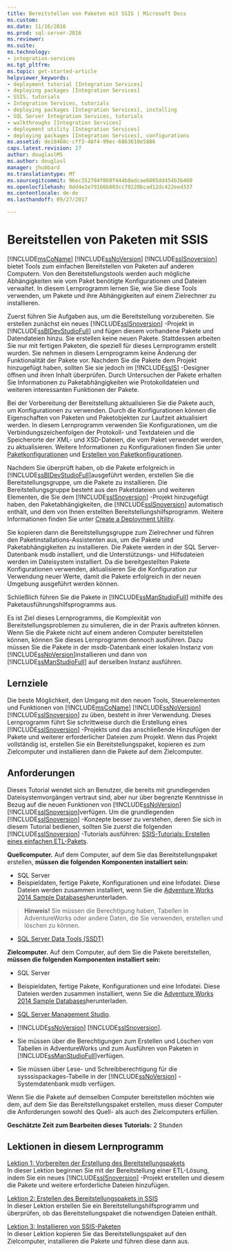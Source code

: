 ```yaml
---
title: Bereitstellen von Paketen mit SSIS | Microsoft Docs
ms.custom: 
ms.date: 11/16/2016
ms.prod: sql-server-2016
ms.reviewer: 
ms.suite: 
ms.technology:
- integration-services
ms.tgt_pltfrm: 
ms.topic: get-started-article
helpviewer_keywords:
- deployment tutorial [Integration Services]
- deploying packages [Integration Services]
- SSIS, tutorials
- Integration Services, tutorials
- deploying packages [Integration Services], installing
- SQL Server Integration Services, tutorials
- walkthroughs [Integration Services]
- deployment utility [Integration Services]
- deploying packages [Integration Services], configurations
ms.assetid: de18468c-cff3-48f4-99ec-6863610e5886
caps.latest.revision: 27
author: douglaslMS
ms.author: douglasl
manager: jhubbard
ms.translationtype: MT
ms.sourcegitcommit: 96ec352784f060f444b8adcae6005dd454b3b460
ms.openlocfilehash: 0dd4e2e79166b803cc70220bcad12dc422eed337
ms.contentlocale: de-de
ms.lasthandoff: 09/27/2017

---
```

# <a name="deploy-packages-with-ssis"></a>Bereitstellen von Paketen mit SSIS
[!INCLUDE[msCoName](../includes/msconame-md.md)] [!INCLUDE[ssNoVersion](../includes/ssnoversion-md.md)] [!INCLUDE[ssISnoversion](../includes/ssisnoversion-md.md)] bietet Tools zum einfachen Bereitstellen von Paketen auf anderen Computern. Von den Bereitstellungstools werden auch mögliche Abhängigkeiten wie vom Paket benötigte Konfigurationen und Dateien verwaltet. In diesem Lernprogramm lernen Sie, wie Sie diese Tools verwenden, um Pakete und ihre Abhängigkeiten auf einem Zielrechner zu installieren.    
    
Zuerst führen Sie Aufgaben aus, um die Bereitstellung vorzubereiten. Sie erstellen zunächst ein neues [!INCLUDE[ssISnoversion](../includes/ssisnoversion-md.md)] -Projekt in [!INCLUDE[ssBIDevStudioFull](../includes/ssbidevstudiofull-md.md)] und fügen diesem vorhandene Pakete und Datendateien hinzu. Sie erstellen keine neuen Pakete. Stattdessen arbeiten Sie nur mit fertigen Paketen, die speziell für dieses Lernprogramm erstellt wurden. Sie nehmen in diesem Lernprogramm keine Änderung der Funktionalität der Pakete vor. Nachdem Sie die Pakete dem Projekt hinzugefügt haben, sollten Sie sie jedoch im [!INCLUDE[ssIS](../includes/ssis-md.md)] -Designer öffnen und ihren Inhalt überprüfen. Durch Untersuchen der Pakete erhalten Sie Informationen zu Paketabhängigkeiten wie Protokolldateien und weiteren interessanten Funktionen der Pakete.    
    
Bei der Vorbereitung der Bereitstellung aktualisieren Sie die Pakete auch, um Konfigurationen zu verwenden. Durch die Konfigurationen können die Eigenschaften von Paketen und Paketobjekten zur Laufzeit aktualisiert werden. In diesem Lernprogramm verwenden Sie Konfigurationen, um die Verbindungszeichenfolgen der Protokoll- und Textdateien und die Speicherorte der XML- und XSD-Dateien, die vom Paket verwendet werden, zu aktualisieren. Weitere Informationen zu Konfigurationen finden Sie unter [Paketkonfigurationen](../integration-services/packages/package-configurations.md) und [Erstellen von Paketkonfigurationen](../integration-services/packages/create-package-configurations.md).    
    
Nachdem Sie überprüft haben, ob die Pakete erfolgreich in [!INCLUDE[ssBIDevStudioFull](../includes/ssbidevstudiofull-md.md)]ausgeführt werden, erstellen Sie die Bereitstellungsgruppe, um die Pakete zu installieren. Die Bereitstellungsgruppe besteht aus den Paketdateien und weiteren Elementen, die Sie dem [!INCLUDE[ssISnoversion](../includes/ssisnoversion-md.md)] -Projekt hinzugefügt haben, den Paketabhängigkeiten, die [!INCLUDE[ssISnoversion](../includes/ssisnoversion-md.md)] automatisch enthält, und dem von Ihnen erstellten Bereitstellungshilfsprogramm. Weitere Informationen finden Sie unter [Create a Deployment Utility](../integration-services/packages/create-a-deployment-utility.md).    
    
Sie kopieren dann die Bereitstellungsgruppe zum Zielrechner und führen den Paketinstallations-Assistenten aus, um die Pakete und Paketabhängigkeiten zu installieren. Die Pakete werden in der SQL Server-Datenbank msdb installiert, und die Unterstützungs- und Hilfsdateien werden im Dateisystem installiert. Da die bereitgestellten Pakete Konfigurationen verwenden, aktualisieren Sie die Konfiguration zur Verwendung neuer Werte, damit die Pakete erfolgreich in der neuen Umgebung ausgeführt werden können.    
    
Schließlich führen Sie die Pakete in [!INCLUDE[ssManStudioFull](../includes/ssmanstudiofull-md.md)] mithilfe des Paketausführungshilfsprogramms aus.    
    
Es ist Ziel dieses Lernprogramms, die Komplexität von Bereitstellungsproblemen zu simulieren, die in der Praxis auftreten können. Wenn Sie die Pakete nicht auf einem anderen Computer bereitstellen können, können Sie dieses Lernprogramm dennoch ausführen. Dazu müssen Sie die Pakete in der msdb-Datenbank einer lokalen Instanz von [!INCLUDE[ssNoVersion](../includes/ssnoversion-md.md)]installieren und dann von [!INCLUDE[ssManStudioFull](../includes/ssmanstudiofull-md.md)] auf derselben Instanz ausführen.    
    
## <a name="what-you-will-learn"></a>Lernziele    
Die beste Möglichkeit, den Umgang mit den neuen Tools, Steuerelementen und Funktionen von [!INCLUDE[msCoName](../includes/msconame-md.md)] [!INCLUDE[ssNoVersion](../includes/ssnoversion-md.md)] [!INCLUDE[ssISnoversion](../includes/ssisnoversion-md.md)] zu üben, besteht in ihrer Verwendung. Dieses Lernprogramm führt Sie schrittweise durch die Erstellung eines [!INCLUDE[ssISnoversion](../includes/ssisnoversion-md.md)] -Projekts und das anschließende Hinzufügen der Pakete und weiterer erforderlicher Dateien zum Projekt. Wenn das Projekt vollständig ist, erstellen Sie ein Bereitstellungspaket, kopieren es zum Zielcomputer und installieren dann die Pakete auf dem Zielcomputer.    
    
## <a name="requirements"></a>Anforderungen    
Dieses Tutorial wendet sich an Benutzer, die bereits mit grundlegenden Dateisystemvorgängen vertraut sind, aber nur über begrenzte Kenntnisse in Bezug auf die neuen Funktionen von [!INCLUDE[ssNoVersion](../includes/ssnoversion-md.md)] [!INCLUDE[ssISnoversion](../includes/ssisnoversion-md.md)]verfügen. Um die grundlegenden [!INCLUDE[ssISnoversion](../includes/ssisnoversion-md.md)] -Konzepte besser zu verstehen, deren Sie sich in diesem Tutorial bedienen, sollten Sie zuerst die folgenden [!INCLUDE[ssISnoversion](../includes/ssisnoversion-md.md)] -Tutorials ausführen: [SSIS-Tutorials: Erstellen eines einfachen ETL-Pakets](../integration-services/ssis-how-to-create-an-etl-package.md).    
    
**Quellcomputer.** Auf dem Computer, auf dem Sie das Bereitstellungspaket erstellen, **müssen die folgenden Komponenten installiert sein:**
- SQL Server  
- Beispieldaten, fertige Pakete, Konfigurationen und eine Infodatei. Diese Dateien werden zusammen installiert, wenn Sie die [Adventure Works 2014 Sample Databases](https://msftdbprodsamples.codeplex.com/releases/view/125550)herunterladen.     
> **Hinweis!** Sie müssen die Berechtigung haben, Tabellen in AdventureWorks oder andere Daten, die Sie verwenden, erstellen und löschen zu können.         
    
-   [SQL Server Data Tools (SSDT)](../ssdt/download-sql-server-data-tools-ssdt.md)    
    
**Zielcomputer.** Auf dem Computer, auf dem Sie die Pakete bereitstellen, **müssen die folgenden Komponenten installiert sein:**    
    
- SQL Server
- Beispieldaten, fertige Pakete, Konfigurationen und eine Infodatei. Diese Dateien werden zusammen installiert, wenn Sie die [Adventure Works 2014 Sample Databases](https://msftdbprodsamples.codeplex.com/releases/view/125550)herunterladen. 
    
- [SQL Server Management Studio](../ssms/download-sql-server-management-studio-ssms.md).    
    
-   [!INCLUDE[ssNoVersion](../includes/ssnoversion-md.md)] [!INCLUDE[ssISnoversion](../includes/ssisnoversion-md.md)].    
    
-   Sie müssen über die Berechtigungen zum Erstellen und Löschen von Tabellen in AdventureWorks und zum Ausführen von Paketen in [!INCLUDE[ssManStudioFull](../includes/ssmanstudiofull-md.md)]verfügen.    
    
-   Sie müssen über Lese- und Schreibberechtigung für die sysssispackages-Tabelle in der [!INCLUDE[ssNoVersion](../includes/ssnoversion-md.md)] -Systemdatenbank msdb verfügen.    
    
Wenn Sie die Pakete auf demselben Computer bereitstellen möchten wie dem, auf dem Sie das Bereitstellungspaket erstellen, muss dieser Computer die Anforderungen sowohl des Quell- als auch des Zielcomputers erfüllen.    
    
**Geschätzte Zeit zum Bearbeiten dieses Tutorials:** 2 Stunden    
    
## <a name="lessons-in-this-tutorial"></a>Lektionen in diesem Lernprogramm    
[Lektion 1: Vorbereiten der Erstellung des Bereitstellungspakets](../integration-services/lesson-1-preparing-to-create-the-deployment-bundle.md)    
In dieser Lektion beginnen Sie mit der Bereitstellung einer ETL-Lösung, indem Sie ein neues [!INCLUDE[ssISnoversion](../includes/ssisnoversion-md.md)] -Projekt erstellen und diesem die Pakete und weitere erforderliche Dateien hinzufügen.    
    
[Lektion 2: Erstellen des Bereitstellungspakets in SSIS](../integration-services/lesson-2-create-the-deployment-bundle-in-ssis.md)    
In dieser Lektion erstellen Sie ein Bereitstellungshilfsprogramm und überprüfen, ob das Bereitstellungspaket die notwendigen Dateien enthält.    
    
[Lektion 3: Installieren von SSIS-Paketen](../integration-services/lesson-3-install-ssis-packages.md)    
In dieser Lektion kopieren Sie das Bereitstellungspaket auf den Zielcomputer, installieren die Pakete und führen diese dann aus.    
    


